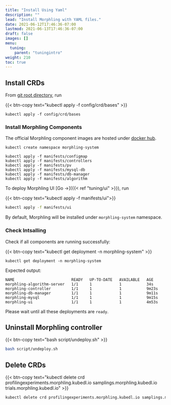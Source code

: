 ```yaml
---
title: "Install Using Yaml"
description: ""
lead: "Install Morphling with YAML files."
date: 2021-06-12T17:46:36-07:00
lastmod: 2021-06-13T17:46:36-07:00
draft: false
images: []
menu:
  tuning:
    parent: "tuningintro"
weight: 210
toc: true
---
```


## Install CRDs

From [git root directory](https://github.com/alibaba/morphling), run

{{< btn-copy text="kubectl apply -f config/crd/bases" >}}

```commandline
kubectl apply -f config/crd/bases
```

### Install Morphling Components

The official Morphling component images are hosted under [docker hub](https://hub.docker.com/r/kubedl).

 ```commandline
 kubectl create namespace morphling-system

 kubectl apply -f manifests/configmap
 kubectl apply -f manifests/controllers
 kubectl apply -f manifests/pv
 kubectl apply -f manifests/mysql-db
 kubectl apply -f manifests/db-manager
 kubectl apply -f manifests/algorithm
 ```

To deploy Morphling UI [Go →]({{< ref "tuning/ui" >}}), run

{{< btn-copy text="kubectl apply -f manifests/ui">}}

```bash
kubectl apply -f manifests/ui
```

By default, Morphling will be installed under `morphling-system` namespace.

### Check Intsalling

Check if all components are running successfully:

{{< btn-copy text="kubectl get deployment -n morphling-system" >}}

```commandline
kubectl get deployment -n morphling-system
```

Expected output:

```commandline
NAME                         READY   UP-TO-DATE   AVAILABLE   AGE
morphling-algorithm-server   1/1     1            1           34s
morphling-controller         1/1     1            1           9m23s
morphling-db-manager         1/1     1            1           9m11s
morphling-mysql              1/1     1            1           9m15s
morphling-ui                 1/1     1            1           4m53s
```

Please wait until all these deployments are `ready`.

## Uninstall Morphling controller

{{< btn-copy text="bash script/undeploy.sh" >}}

```bash
bash script/undeploy.sh
```

## Delete CRDs

{{< btn-copy text="kubectl delete crd profilingexperiments.morphling.kubedl.io samplings.morphling.kubedl.io trials.morphling.kubedl.io" >}}

```bash
kubectl delete crd profilingexperiments.morphling.kubedl.io samplings.morphling.kubedl.io trials.morphling.kubedl.io
```
